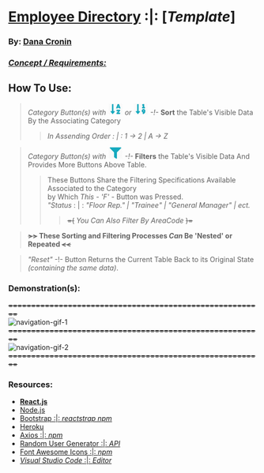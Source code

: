 # [**Employee Directory**](https://decronin-employeedirectory.herokuapp.com/) :|: [*Template*]
### By: [**Dana Cronin**](decronin.github.io)

### [_Concept / Requirements:_](https://github.com/UCF-Coding-Boot-Camp/UCF-LKM-FSF-PT-08-2019-U-C/tree/master/new_curriculum/19-React/02-Homework)

## **How To Use:**
> _Category Button(s) with ![a-z](./public/a-z-icon.png) or ![1-9](./public/1-9-icon.png) -!-_ **Sort** the Table's Visible Data By the Associating Category 
> >_In Assending Order : | : 1 -> 2 | A -> Z_

> _Category Button(s) with ![filter-icon](./public/filter-icon.png) -!-_ **Filters** the Table's Visible Data And Provides More Buttons Above Table.
> > These Buttons Share the Filtering Specifications Available Associated to the Category <br/>
> > by Which _This - 'F'_ - Button was Pressed. <br/>
> > _"Status_ : | : _"Floor Rep." | "Trainee" | "General Manager" | ect._ <br/>
> > > ~~=(~~ _You Can Also Filter By AreaCode_ ~~)=~~

>  **~~>>~~ These Sorting and Filtering Processes _Can_ Be 'Nested' or Repeated ~~<<~~** 

> _"Reset"_ -!- Button Returns the Current Table Back to its Original State _(containing the same data)_.

### Demonstration(s):
~~========================================================~~<br>
![navigation-gif-1](./public/nav-gif-1.gif)
<br>~~========================================================~~<br>
![navigation-gif-2](./public/nav-gif-2.gif)
<br>~~========================================================~~

### Resources:
- [**React.js**](https://reactjs.org/)
- [Node.js](https://nodejs.org/en/)
- [Bootstrap :|: _reactstrap npm_](https://reactstrap.github.io/)
- [Heroku](https://www.heroku.com/home)
- [Axios :|: _npm_](https://www.npmjs.com/package/axios)
- [Random User Generator :|: _API_](https://randomuser.me/)
- [Font Awesome Icons :|: _npm_](https://www.npmjs.com/package/@fortawesome/react-fontawesome)
- [_Visual Studio Code_ :|: _Editor_](https://code.visualstudio.com/)
